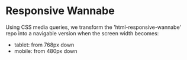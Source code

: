 # Responsive Wannabe 

Using CSS media queries, we transform the 'html-responsive-wannabe' repo into a navigable version when the screen width becomes:

- tablet: from 768px down
- mobile: from 480px down

